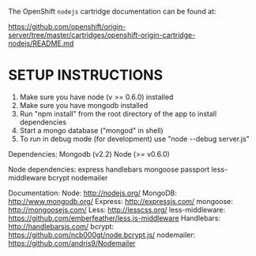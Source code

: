The OpenShift `nodejs` cartridge documentation can be found at:

https://github.com/openshift/origin-server/tree/master/cartridges/openshift-origin-cartridge-nodejs/README.md

SETUP INSTRUCTIONS
=====================
1. Make sure you have node (v >= 0.6.0) installed
2. Make sure you have mongodb installed
3. Run "npm install" from the root directory of the app to install dependencies
4. Start a mongo database ("mongod" in shell)
5. To run in debug mode (for development) use "node --debug server.js"

Dependencies:
Mongodb (v2.2)
Node (>= v0.6.0)

Node dependencies:
express
handlebars
mongoose
passport
less-middleware
bcrypt
nodemailer

Documentation:
Node: http://nodejs.org/
MongoDB: http://www.mongodb.org/
Express: http://expressjs.com/
mongoose: http://mongoosejs.com/
Less: http://lesscss.org/
less-middleware: https://github.com/emberfeather/less.js-middleware
Handlebars: http://handlebarsjs.com/
bcrypt: https://github.com/ncb000gt/node.bcrypt.js/
nodemailer: https://github.com/andris9/Nodemailer